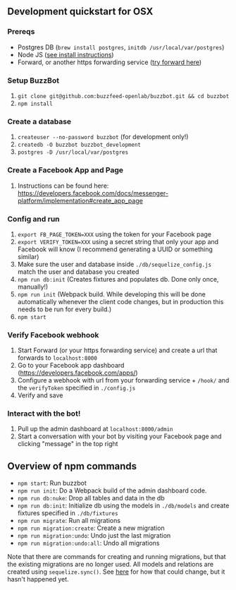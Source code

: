 ## Development quickstart for OSX

### Prereqs

- Postgres DB (`brew install postgres`, `initdb /usr/local/var/postgres`)
- Node JS ([see install instructions](https://nodejs.org/en/download/package-manager/#osx))
- Forward, or another https forwarding service ([try forward here](https://forwardhq.com/))

### Setup BuzzBot

1. `git clone git@github.com:buzzfeed-openlab/buzzbot.git && cd buzzbot`
2. `npm install`

### Create a database

1. `createuser --no-password buzzbot` (for development only!)
2. `createdb -O buzzbot buzzbot_development`
3. `postgres -D /usr/local/var/postgres`

### Create a Facebook App and Page

1. Instructions can be found here: https://developers.facebook.com/docs/messenger-platform/implementation#create_app_page

### Config and run

1. `export FB_PAGE_TOKEN=XXX` using the token for your Facebook page
2. `export VERIFY_TOKEN=XXX` using a secret string that only your app and Facebook will know (I recommend generating a UUID or something similar)
3. Make sure the user and database inside `./db/sequelize_config.js` match the user and database you created
4. `npm run db:init` (Creates fixtures and populates db. Done only once, manually!)
5. `npm run init` (Webpack build. While developing this will be done automatically whenever the client code changes, but in production this needs to be run for every build.)
6. `npm start`

### Verify Facebook webhook

1. Start Forward (or your https forwarding service) and create a url that forwards to `localhost:8000`
2. Go to your Facebook app dashboard (https://developers.facebook.com/apps/)
3. Configure a webhook with url from your forwarding service + `/hook/` and the `verifyToken` specified in `./config.js`
4. Verify and save


### Interact with the bot!

1. Pull up the admin dashboard at `localhost:8000/admin`
2. Start a conversation with your bot by visiting your Facebook page and clicking "message" in the top right


## Overview of npm commands

- `npm start`: Run buzzbot
- `npm run init`: Do a Webpack build of the admin dashboard code.
- `npm run db:nuke`: Drop all tables and data in the db
- `npm run db:init`: Initialize db using the models in `./db/models` and create fixtures specified in `./db/fixtures`
- `npm run migrate`: Run all migrations
- `npm run migration:create`: Create a new migration
- `npm run migration:undo`: Undo just the last migration
- `npm run migration:undo:all`: Undo all migrations

Note that there are commands for creating and running migrations, but that the existing migrations are no longer used. All models and relations are created using `sequelize.sync()`. See [here](https://stackoverflow.com/questions/21105748/sequelize-js-how-to-use-migrations-and-sync) for how that could change, but it hasn't happened yet.
